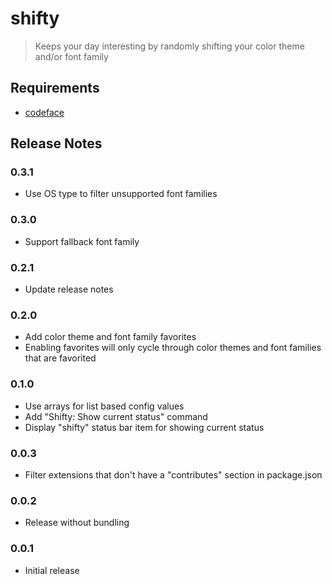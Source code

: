 # shifty

> Keeps your day interesting by randomly shifting your color theme and/or font family

<!-- ## Features

Describe specific features of your extension including screenshots of your extension in action. Image paths are relative to this README file.

For example if there is an image subfolder under your extension project workspace:

\!\[feature X\]\(images/feature-x.png\)

> Tip: Many popular extensions utilize animations. This is an excellent way to show off your extension! We recommend short, focused animations that are easy to follow. -->

## Requirements

- [codeface](https://github.com/chrissimpkins/codeface)

<!-- ## Extension Settings

Include if your extension adds any VS Code settings through the `contributes.configuration` extension point.

For example:

This extension contributes the following settings:

- `myExtension.enable`: enable/disable this extension
- `myExtension.thing`: set to `blah` to do something -->

## Release Notes

### 0.3.1

- Use OS type to filter unsupported font families

### 0.3.0

- Support fallback font family

### 0.2.1

- Update release notes

### 0.2.0

- Add color theme and font family favorites
- Enabling favorites will only cycle through color themes and font families that are favorited

### 0.1.0

- Use arrays for list based config values
- Add "Shifty: Show current status" command
- Display "shifty" status bar item for showing current status

### 0.0.3

- Filter extensions that don't have a "contributes" section in package.json

### 0.0.2

- Release without bundling

### 0.0.1

- Initial release
